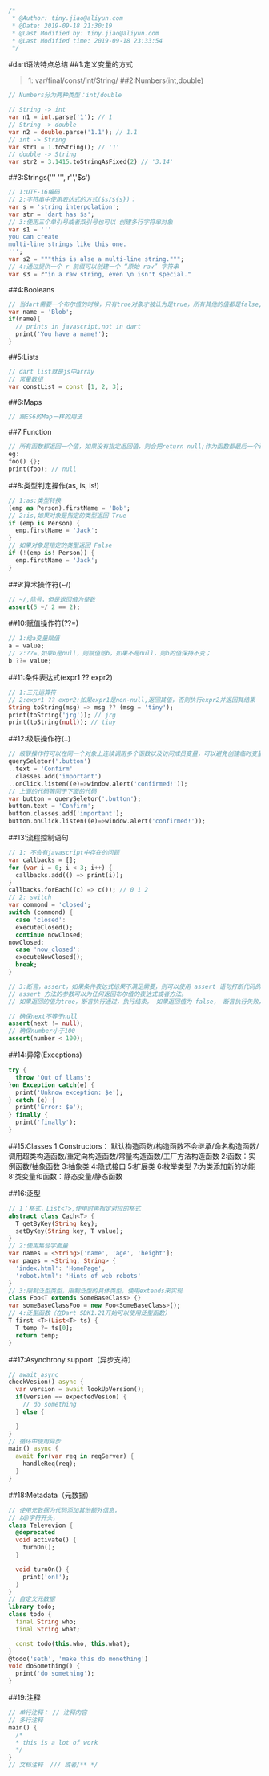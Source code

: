 ```dart
/*
 * @Author: tiny.jiao@aliyun.com 
 * @Date: 2019-09-18 21:30:19 
 * @Last Modified by: tiny.jiao@aliyun.com
 * @Last Modified time: 2019-09-18 23:33:54
 */
```
#dart语法特点总结
##1:定义变量的方式
>1: var/final/const/int/String/
##2:Numbers(int,double)
```dart
// Numbers分为两种类型：int/double

// String -> int
var n1 = int.parse('1'); // 1
// String -> double
var n2 = double.parse('1.1'); // 1.1
// int -> String
var str1 = 1.toString(); // '1'
// double -> String
var str2 = 3.1415.toStringAsFixed(2) // '3.14'
```
##3:Strings(''' ''', r'','$s')
```dart
// 1:UTF-16编码
// 2:字符串中使用表达式的方式($s/${s})：
var s = 'string interpolation';
var str = 'dart has $s';
// 3:使用三个单引号或者双引号也可以 创建多行字符串对象
var s1 = '''
you can create
multi-line strings like this one.
''';
var s2 = """this is alse a multi-line string.""";
// 4:通过提供一个 r 前缀可以创建一个 “原始 raw” 字符串
var s3 = r"in a raw string, even \n isn't special."
```
##4:Booleans
```dart
// 当dart需要一个布尔值的时候，只有true对象才被认为是true，所有其他的值都是false,其实这样设计也挺好，可以规避一些奇怪的行为
var name = 'Blob';
if(name){
  // prints in javascript,not in dart
  print('You have a name!');
}
```
##5:Lists
```dart
// dart list就是js中array
// 常量数组
var constList = const [1, 2, 3];
```
##6:Maps
```dart
// 跟ES6的Map一样的用法
```
##7:Function
```dart
// 所有函数都返回一个值，如果没有指定返回值，则会把return null;作为函数都最后一个语句执行
eg:
foo() {};
print(foo); // null
```
##8:类型判定操作(as, is, is!)
```dart
// 1:as:类型转换
(emp as Person).firstName = 'Bob';
// 2:is,如果对象是指定的类型返回 True
if (emp is Person) {
  emp.firstName = 'Jack';
}
// 如果对象是指定的类型返回 False
if (!(emp is! Person)) {
  emp.firstName = 'Jack';
}
```
##9:算术操作符(~/)
```dart
// ~/,除号，但是返回值为整数
assert(5 ~/ 2 == 2);
```
##10:赋值操作符(??=)
```dart
// 1:给a变量赋值
a = value;
// 2:??=,如果b是null，则赋值给b，如果不是null，则b的值保持不变；
b ??= value;
```
##11:条件表达式(expr1 ?? expr2)
```dart
// 1:三元运算符
// 2:expr1 ?? expr2:如果expr1是non-null,返回其值，否则执行expr2并返回其结果
String toString(msg) => msg ?? (msg = 'tiny');
print(toString('jrg')); // jrg
print(toString(null)); // tiny
```
##12:级联操作符(..)
```dart
// 级联操作符可以在同一个对象上连续调用多个函数以及访问成员变量，可以避免创建临时变量
querySeletor('.button')
..text = 'Confirm'
..classes.add('important')
..onClick.listen((e)=>window.alert('confirmed!'));
// 上面的代码等同于下面的代码
var button = querySeletor('.button');
button.text = 'Confirm';
button.classes.add('important');
button.onClick.listen((e)=>window.alert('confirmed!'));
```
##13:流程控制语句
```dart
// 1: 不会有javascript中存在的问题
var callbacks = [];
for (var i = 0; i < 3; i++) {
  callbacks.add(() => print(i));
}
callbacks.forEach((c) => c()); // 0 1 2
// 2: switch
var commond = 'closed';
switch (commond) {
  case 'closed':
  executeClosed();
  continue nowClosed;
nowClosed:
  case 'now_closed':
  executeNowClosed();
  break;
}

// 3:断言，assert，如果条件表达式结果不满足需要，则可以使用 assert 语句打断代码的 执行。
// assert 方法的参数可以为任何返回布尔值的表达式或者方法。 
// 如果返回的值为true，断言执行通过，执行结束。 如果返回值为 false， 断言执行失败，会抛出一个异常

// 确保next不等于null
assert(next != null);
// 确保number小于100
assert(number < 100);
```
##14:异常(Exceptions)
```dart
try {
  throw 'Out of llams';
}on Exception catch(e) {
  print('Unknow exception: $e');
} catch (e) {
  print('Error: $e');
} finally {
  print('finally');
}
```
##15:Classes
1:Constructors：
默认构造函数/构造函数不会继承/命名构造函数/调用超类构造函数/重定向构造函数/常量构造函数/工厂方法构造函数
2:函数：实例函数/抽象函数
3:抽象类
4:隐式接口
5:扩展类
6:枚举类型
7:为类添加新的功能
8:类变量和函数：静态变量/静态函数

##16:泛型
```dart
// 1：格式，List<T>,使用时再指定对应的格式
abstract class Cach<T> {
  T getByKey(String key);
  setByKey(String key, T value);
}
// 2:使用集合字面量
var names = <String>['name', 'age', 'height'];
var pages = <String, String> {
  'index.html': 'HomePage',
  'robot.html': 'Hints of web robots'
}
// 3:限制泛型类型，限制泛型的具体类型，使用extends来实现
class Foo<T extends SomeBaseClass> {}
var someBaseClassFoo = new Foo<SomeBaseClass>();
// 4:泛型函数（在Dart SDK1.21开始可以使用泛型函数）
T first <T>(List<T> ts) {
  T temp ?= ts[0];
  return temp;
}
```
##17:Asynchrony support（异步支持）
```dart
// await async
checkVesion() async {
  var version = await lookUpVersion();
  if(version == expectedVesion) {
    // do something
  } else {

  }
}
// 循环中使用异步
main() async {
  await for(var req in reqServer) {
    handleReq(req);
  }
}
```
##18:Metadata（元数据）
```dart
// 使用元数据为代码添加其他额外信息，
// 以@字符开头，
class Televevion {
  @deprecated
  void activate() {
    turnOn();
  }

  void turnOn() {
    print('on!');
  }
}
// 自定义元数据
library todo;
class todo {
  final String who;
  final String what;

  const todo(this.who, this.what);
}
@todo('seth', 'make this do monething')
void doSomething() {
  print('do something');
}
```
##19:注释
```dart
// 单行注释： // 注释内容
// 多行注释
main() {
  /*
  * this is a lot of work
  */
}
// 文档注释  /// 或者/** */